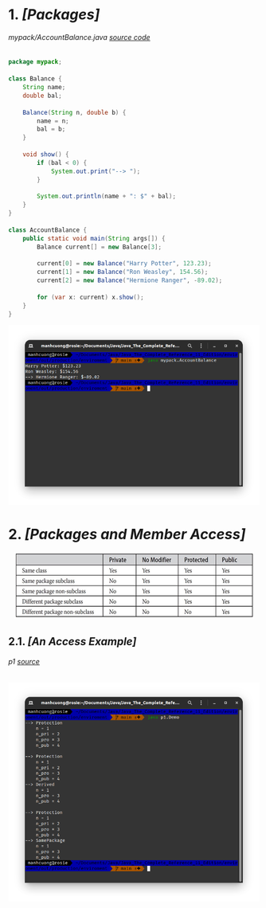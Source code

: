 # 1. _[Packages]_
###### mypack/AccountBalance.java _[source code](.mypack/../mypack/AccountBalance.java)_
```java
package mypack;

class Balance {
    String name;
    double bal;

    Balance(String n, double b) {
        name = n;
        bal = b;
    }

    void show() {
        if (bal < 0) {
            System.out.print("--> ");
        }

        System.out.println(name + ": $" + bal);
    }
}

class AccountBalance {
    public static void main(String args[]) {
        Balance current[] = new Balance[3];

        current[0] = new Balance("Harry Potter", 123.23);
        current[1] = new Balance("Ron Weasley", 154.56);
        current[2] = new Balance("Hermione Ranger", -89.02);

        for (var x: current) x.show();
    }
}
```
![](../images/78.png)

# 2. _[Packages and Member Access]_
<div align="center">

  ![](../images/79.png)

</div>

## 2.1. _[An Access Example]_
###### p1 _[source](./p1)_
![](../images/80.png)